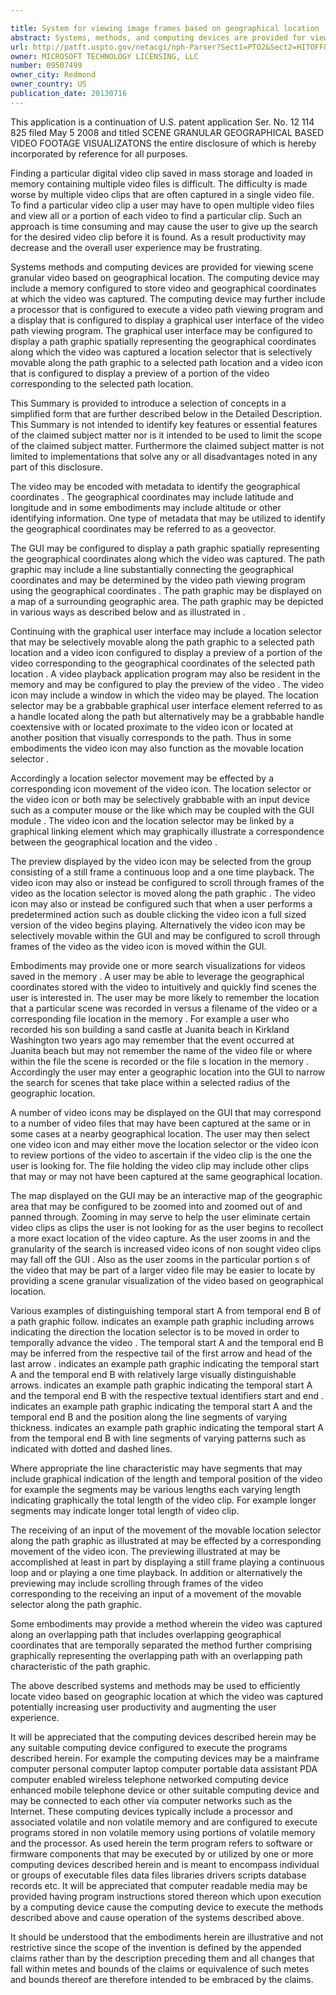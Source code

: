 ```yaml
---

title: System for viewing image frames based on geographical location
abstract: Systems, methods, and computing devices are provided for viewing scene-granular video based on geographical location. The computing device may include a memory configured to store video and geographical coordinates at which the video was captured. The computing device may further include, a processor that is configured to execute a video path viewing program, and a display that is configured to display a graphical user interface of the video path viewing program. The graphical user interface may be configured to display a path graphic spatially representing the geographical coordinates along which the video was captured, a location selector that is selectively movable along the path graphic to a selected path location, and a video icon that is configured to display a preview of a portion of the video corresponding to the selected path location.
url: http://patft.uspto.gov/netacgi/nph-Parser?Sect1=PTO2&Sect2=HITOFF&p=1&u=%2Fnetahtml%2FPTO%2Fsearch-adv.htm&r=1&f=G&l=50&d=PALL&S1=09507499&OS=09507499&RS=09507499
owner: MICROSOFT TECHNOLOGY LICENSING, LLC
number: 09507499
owner_city: Redmond
owner_country: US
publication_date: 20130716
---
```

This application is a continuation of U.S. patent application Ser. No. 12 114 825 filed May 5 2008 and titled SCENE GRANULAR GEOGRAPHICAL BASED VIDEO FOOTAGE VISUALIZATONS the entire disclosure of which is hereby incorporated by reference for all purposes.

Finding a particular digital video clip saved in mass storage and loaded in memory containing multiple video files is difficult. The difficulty is made worse by multiple video clips that are often captured in a single video file. To find a particular video clip a user may have to open multiple video files and view all or a portion of each video to find a particular clip. Such an approach is time consuming and may cause the user to give up the search for the desired video clip before it is found. As a result productivity may decrease and the overall user experience may be frustrating.

Systems methods and computing devices are provided for viewing scene granular video based on geographical location. The computing device may include a memory configured to store video and geographical coordinates at which the video was captured. The computing device may further include a processor that is configured to execute a video path viewing program and a display that is configured to display a graphical user interface of the video path viewing program. The graphical user interface may be configured to display a path graphic spatially representing the geographical coordinates along which the video was captured a location selector that is selectively movable along the path graphic to a selected path location and a video icon that is configured to display a preview of a portion of the video corresponding to the selected path location.

This Summary is provided to introduce a selection of concepts in a simplified form that are further described below in the Detailed Description. This Summary is not intended to identify key features or essential features of the claimed subject matter nor is it intended to be used to limit the scope of the claimed subject matter. Furthermore the claimed subject matter is not limited to implementations that solve any or all disadvantages noted in any part of this disclosure.

The video may be encoded with metadata to identify the geographical coordinates . The geographical coordinates may include latitude and longitude and in some embodiments may include altitude or other identifying information. One type of metadata that may be utilized to identify the geographical coordinates may be referred to as a geovector.

The GUI may be configured to display a path graphic spatially representing the geographical coordinates along which the video was captured. The path graphic may include a line substantially connecting the geographical coordinates and may be determined by the video path viewing program using the geographical coordinates . The path graphic may be displayed on a map of a surrounding geographic area. The path graphic may be depicted in various ways as described below and as illustrated in .

Continuing with the graphical user interface may include a location selector that may be selectively movable along the path graphic to a selected path location and a video icon configured to display a preview of a portion of the video corresponding to the geographical coordinates of the selected path location . A video playback application program may also be resident in the memory and may be configured to play the preview of the video . The video icon may include a window in which the video may be played. The location selector may be a grabbable graphical user interface element referred to as a handle located along the path but alternatively may be a grabbable handle coextensive with or located proximate to the video icon or located at another position that visually corresponds to the path. Thus in some embodiments the video icon may also function as the movable location selector .

Accordingly a location selector movement may be effected by a corresponding icon movement of the video icon. The location selector or the video icon or both may be selectively grabbable with an input device such as a computer mouse or the like which may be coupled with the GUI module . The video icon and the location selector may be linked by a graphical linking element which may graphically illustrate a correspondence between the geographical location and the video .

The preview displayed by the video icon may be selected from the group consisting of a still frame a continuous loop and a one time playback. The video icon may also or instead be configured to scroll through frames of the video as the location selector is moved along the path graphic . The video icon may also or instead be configured such that when a user performs a predetermined action such as double clicking the video icon a full sized version of the video begins playing. Alternatively the video icon may be selectively movable within the GUI and may be configured to scroll through frames of the video as the video icon is moved within the GUI.

Embodiments may provide one or more search visualizations for videos saved in the memory . A user may be able to leverage the geographical coordinates stored with the video to intuitively and quickly find scenes the user is interested in. The user may be more likely to remember the location that a particular scene was recorded in versus a filename of the video or a corresponding file location in the memory . For example a user who recorded his son building a sand castle at Juanita beach in Kirkland Washington two years ago may remember that the event occurred at Juanita beach but may not remember the name of the video file or where within the file the scene is recorded or the file s location in the memory . Accordingly the user may enter a geographic location into the GUI to narrow the search for scenes that take place within a selected radius of the geographic location.

A number of video icons may be displayed on the GUI that may correspond to a number of video files that may have been captured at the same or in some cases at a nearby geographical location. The user may then select one video icon and may either move the location selector or the video icon to review portions of the video to ascertain if the video clip is the one the user is looking for. The file holding the video clip may include other clips that may or may not have been captured at the same geographical location.

The map displayed on the GUI may be an interactive map of the geographic area that may be configured to be zoomed into and zoomed out of and panned through. Zooming in may serve to help the user eliminate certain video clips as clips the user is not looking for as the user begins to recollect a more exact location of the video capture. As the user zooms in and the granularity of the search is increased video icons of non sought video clips may fall off the GUI . Also as the user zooms in the particular portion s of the video that may be part of a larger video file may be easier to locate by providing a scene granular visualization of the video based on geographical location.

Various examples of distinguishing temporal start A from temporal end B of a path graphic follow. indicates an example path graphic including arrows indicating the direction the location selector is to be moved in order to temporally advance the video . The temporal start A and the temporal end B may be inferred from the respective tail of the first arrow and head of the last arrow . indicates an example path graphic indicating the temporal start A and the temporal end B with relatively large visually distinguishable arrows. indicates an example path graphic indicating the temporal start A and the temporal end B with the respective textual identifiers start and end . indicates an example path graphic indicating the temporal start A and the temporal end B and the position along the line segments of varying thickness. indicates an example path graphic indicating the temporal start A from the temporal end B with line segments of varying patterns such as indicated with dotted and dashed lines.

Where appropriate the line characteristic may have segments that may include graphical indication of the length and temporal position of the video for example the segments may be various lengths each varying length indicating graphically the total length of the video clip. For example longer segments may indicate longer total length of video clip.

The receiving of an input of the movement of the movable location selector along the path graphic as illustrated at may be effected by a corresponding movement of the video icon. The previewing illustrated at may be accomplished at least in part by displaying a still frame playing a continuous loop and or playing a one time playback. In addition or alternatively the previewing may include scrolling through frames of the video corresponding to the receiving an input of a movement of the movable selector along the path graphic.

Some embodiments may provide a method wherein the video was captured along an overlapping path that includes overlapping geographical coordinates that are temporally separated the method further comprising graphically representing the overlapping path with an overlapping path characteristic of the path graphic.

The above described systems and methods may be used to efficiently locate video based on geographic location at which the video was captured potentially increasing user productivity and augmenting the user experience.

It will be appreciated that the computing devices described herein may be any suitable computing device configured to execute the programs described herein. For example the computing devices may be a mainframe computer personal computer laptop computer portable data assistant PDA computer enabled wireless telephone networked computing device enhanced mobile telephone device or other suitable computing device and may be connected to each other via computer networks such as the Internet. These computing devices typically include a processor and associated volatile and non volatile memory and are configured to execute programs stored in non volatile memory using portions of volatile memory and the processor. As used herein the term program refers to software or firmware components that may be executed by or utilized by one or more computing devices described herein and is meant to encompass individual or groups of executable files data files libraries drivers scripts database records etc. It will be appreciated that computer readable media may be provided having program instructions stored thereon which upon execution by a computing device cause the computing device to execute the methods described above and cause operation of the systems described above.

It should be understood that the embodiments herein are illustrative and not restrictive since the scope of the invention is defined by the appended claims rather than by the description preceding them and all changes that fall within metes and bounds of the claims or equivalence of such metes and bounds thereof are therefore intended to be embraced by the claims.

